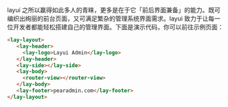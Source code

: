 layui 之所以赢得如此多人的青睐，更多是在于它「前后界面兼备」的能力。既可编织出绚丽的前台页面，又可满足繁杂的管理系统界面需求。layui 致力于让每一位开发者都能轻松搭建自己的管理界面。下面是演示代码，你可以前往示例页面：

```html
<lay-layout>
   <lay-header>
     <lay-logo>Layui Admin</lay-logo>
   </lay-header>
   <lay-side></lay-side>
   <lay-body>
     <router-view></router-view>
   </lay-body>
   <lay-footer>pearadmin.com</lay-footer>
</lay-layout>
```